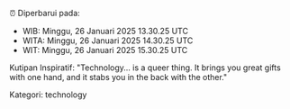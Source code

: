 ⏰ Diperbarui pada:
- WIB: Minggu, 26 Januari 2025 13.30.25 UTC
- WITA: Minggu, 26 Januari 2025 14.30.25 UTC
- WIT: Minggu, 26 Januari 2025 15.30.25 UTC

Kutipan Inspiratif:
"Technology... is a queer thing. It brings you great gifts with one hand, and it stabs you in the back with the other."


Kategori: technology

